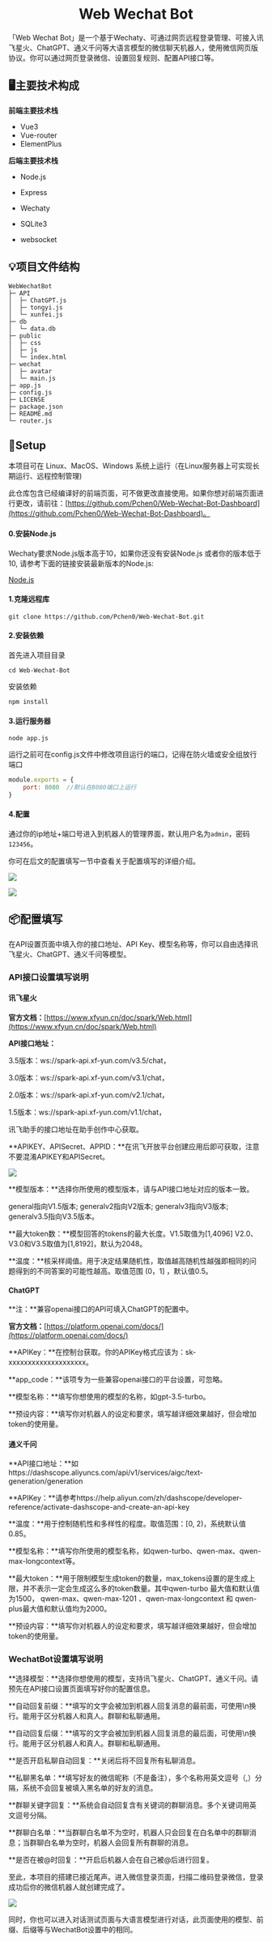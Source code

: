 <h1 align="center">Web Wechat Bot</h1>

「Web Wechat Bot」是一个基于Wechaty、可通过网页远程登录管理、可接入讯飞星火、ChatGPT、通义千问等大语言模型的微信聊天机器人，使用微信网页版协议。你可以通过网页登录微信、设置回复规则、配置API接口等。



## 🖥主要技术构成

**前端主要技术栈**

- Vue3
- Vue-router
- ElementPlus

**后端主要技术栈**

- Node.js

- Express

- Wechaty

- SQLite3

- websocket

  

## 💡项目文件结构

```
WebWechatBot                            
├─ API                                  
│  ├─ ChatGPT.js                        
│  ├─ tongyi.js                         
│  └─ xunfei.js                         
├─ db                                   
│  └─ data.db                           
├─ public                               
│  ├─ css                                 
│  ├─ js                                              
│  └─ index.html                        
├─ wechat                               
│  ├─ avatar                                              
│  └─ main.js                           
├─ app.js                               
├─ config.js                            
├─ LICENSE                              
├─ package.json                         
├─ README.md                            
└─ router.js                            
```



## 💽Setup

本项目可在 Linux、MacOS、Windows 系统上运行（在Linux服务器上可实现长期运行、远程控制管理)

此仓库包含已经编译好的前端页面，可不做更改直接使用。如果你想对前端页面进行更改，请前往：[https://github.com/Pchen0/Web-Wechat-Bot-Dashboard](https://github.com/Pchen0/Web-Wechat-Bot-Dashboard)。

#### 0.安装Node.js

Wechaty要求Node.js版本高于10，如果你还没有安装Node.js 或者你的版本低于10, 请参考下面的链接安装最新版本的Node.js:

[Node.js](https://nodejs.org/en/download/package-manager/)

#### 1.克隆远程库

```
git clone https://github.com/Pchen0/Web-Wechat-Bot.git
```

#### 2.安装依赖

首先进入项目目录

```
cd Web-Wechat-Bot
```

安装依赖

```
npm install
```

#### 3.运行服务器

```
node app.js
```

运行之前可在config.js文件中修改项目运行的端口，记得在防火墙或安全组放行端口

```js
module.exports = {
    port: 8080	//默认在8080端口上运行
}
```

#### 4.配置

通过你的ip地址+端口号进入到机器人的管理界面，默认用户名为`admin`，密码`123456`。

你可在后文的配置填写一节中查看关于配置填写的详细介绍。

![](./images/1.png)

![](./images/2.png)



## 📦配置填写

在API设置页面中填入你的接口地址、API Key、模型名称等，你可以自由选择讯飞星火、ChatGPT、通义千问等模型。



### API接口设置填写说明

#### 讯飞星火

**官方文档：**[https://www.xfyun.cn/doc/spark/Web.html](https://www.xfyun.cn/doc/spark/Web.html)

**API接口地址：**

3.5版本：ws://spark-api.xf-yun.com/v3.5/chat，

3.0版本：ws://spark-api.xf-yun.com/v3.1/chat，

2.0版本：ws://spark-api.xf-yun.com/v2.1/chat，

1.5版本：ws://spark-api.xf-yun.com/v1.1/chat，

讯飞助手的接口地址在助手创作中心获取。

**APIKEY、APISecret、APPID：**在讯飞开放平台创建应用后即可获取，注意不要混淆APIKEY和APISecret。

![](./images/4.jpg)

**模型版本：**选择你所使用的模型版本，请与API接口地址对应的版本一致。

general指向V1.5版本;
generalv2指向V2版本;
generalv3指向V3版本;
generalv3.5指向V3.5版本。

**最大token数：**模型回答的tokens的最大长度。V1.5取值为[1,4096]
V2.0、V3.0和V3.5取值为[1,8192]，默认为2048。

**温度：**核采样阈值。用于决定结果随机性，取值越高随机性越强即相同的问题得到的不同答案的可能性越高。取值范围 (0，1] ，默认值0.5。



#### ChatGPT

**注：**兼容openai接口的API可填入ChatGPT的配置中。

**官方文档：**[https://platform.openai.com/docs/](https://platform.openai.com/docs/)

**APIKey：**在控制台获取。你的APIKey格式应该为：sk-xxxxxxxxxxxxxxxxxxxx。

**app_code：**该项专为一些兼容openai接口的平台设置，可忽略。

**模型名称：**填写你想使用的模型的名称，如gpt-3.5-turbo。

**预设内容：**填写你对机器人的设定和要求，填写越详细效果越好，但会增加token的使用量。



#### 通义千问

**API接口地址：**如https://dashscope.aliyuncs.com/api/v1/services/aigc/text-generation/generation

**APIKey：**请参考https://help.aliyun.com/zh/dashscope/developer-reference/activate-dashscope-and-create-an-api-key

**温度：**用于控制随机性和多样性的程度。取值范围：[0, 2)，系统默认值0.85。

**模型名称：**填写你所使用的模型名称，如qwen-turbo、qwen-max、qwen-max-longcontext等。

**最大token：**用于限制模型生成token的数量，max_tokens设置的是生成上限，并不表示一定会生成这么多的token数量。其中qwen-turbo 最大值和默认值为1500， qwen-max、qwen-max-1201 、qwen-max-longcontext 和 qwen-plus最大值和默认值均为2000。

**预设内容：**填写你对机器人的设定和要求，填写越详细效果越好，但会增加token的使用量。



### WechatBot设置填写说明

**选择模型：**选择你想使用的模型，支持讯飞星火、ChatGPT、通义千问。请预先在API接口设置页面填写好你的配置信息。

**自动回复前缀：**填写的文字会被加到机器人回复消息的最前面，可使用\n换行。能用于区分机器人和真人。群聊和私聊通用。

**自动回复后缀：**填写的文字会被加到机器人回复消息的最后面，可使用\n换行。能用于区分机器人和真人。群聊和私聊通用。

**是否开启私聊自动回复：**关闭后将不回复所有私聊消息。

**私聊黑名单：**填写好友的微信昵称（不是备注），多个名称用英文逗号（,）分隔，系统不会回复被填入黑名单的好友的消息。

**群聊关键字回复：**系统会自动回复含有关键词的群聊消息。多个关键词用英文逗号分隔。

**群聊白名单：**当群聊白名单不为空时，机器人只会回复在白名单中的群聊消息；当群聊白名单为空时，机器人会回复所有群聊的消息。

**是否在被@时回复：**开启后机器人会在自己被@后进行回复。



至此，本项目的搭建已接近尾声。进入微信登录页面，扫描二维码登录微信，登录成功后你的微信机器人就创建完成了。

![](./images/3.png)

同时，你也可以进入对话测试页面与大语言模型进行对话，此页面使用的模型、前缀、后缀等与WechatBot设置中的相同。
